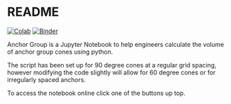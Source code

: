 # README
[![Colab](https://colab.research.google.com/assets/colab-badge.svg)](https://colab.research.google.com/github/JesseBonanno/Anchor_Group/blob/main/anchor_group.ipynb)
[![Binder](https://mybinder.org/badge_logo.svg)](https://mybinder.org/v2/gh/JesseBonanno/Anchor_Group/main?filepath=anchor_group.ipynb)

Anchor Group is a Jupyter Notebook to help engineers calculate the volume of anchor group cones using python.

The script has been set up for 90 degree cones at a regular grid spacing, however modifying the code slightly will allow for 60 degree cones or for irregularly spaced anchors.

To access the notebook online click one of the buttons up top.
